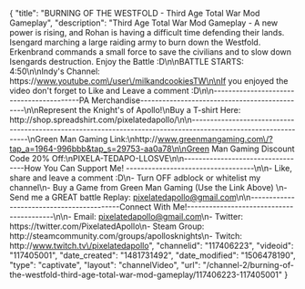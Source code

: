 {
    "title": "BURNING OF THE WESTFOLD - Third Age Total War Mod Gameplay",
    "description": "Third Age Total War Mod Gameplay - A new power is rising, and Rohan is having a difficult time defending their lands. Isengard marching a large raiding army to burn down the Westfold. Erkenbrand commands a small force to save the civilians and to slow down Isengards destruction. Enjoy the Battle :D\n\nBATTLE STARTS: 4:50\n\nIndy's Channel: https:\/\/www.youtube.com\/user\/milkandcookiesTW\n\nIf you enjoyed the video don't forget to Like and Leave a comment :D\n\n-----------------------------------------PA Merchandise----------------------------------------------\n\nRepresent the Knight's of Apollo!\nBuy a T-shirt Here: http:\/\/shop.spreadshirt.com\/pixelatedapollo\/\n\n---------------------------------------------------------------------------------------------------------------\nGreen Man Gaming Link:\nhttp:\/\/www.greenmangaming.com\/?tap_a=1964-996bbb&tap_s=29753-aa0a78\n\nGreen Man Gaming Discount Code 20% Off:\nPIXELA-TEDAPO-LLOSVE\n\n----------------------------------How You Can Support Me! -----------------------------------\n\n- Like, share and leave a comment :D\n- Turn OFF adblock or whitelist my channel\n- Buy a Game from Green Man Gaming (Use the Link Above) \n- Send me a GREAT battle Replay: pixelatedapollo@gmail.com\n\n------------------------------------------Connect With Me!-----------------------------------------\n\n- Email: pixelatedapollo@gmail.com\n- Twitter: https:\/\/twitter.com\/PixelatedApollo\n- Steam Group:  http:\/\/steamcommunity.com\/groups\/apollosknights\n- Twitch: http:\/\/www.twitch.tv\/pixelatedapollo",
    "channelid": "117406223",
    "videoid": "117405001",
    "date_created": "1481731492",
    "date_modified": "1506478190",
    "type": "captivate",
    "layout": "channelVideo",
    "url": "\/channel-2\/burning-of-the-westfold-third-age-total-war-mod-gameplay\/117406223-117405001"
}